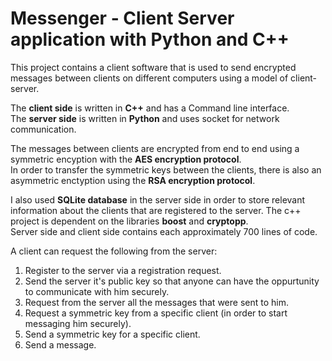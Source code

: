 # Messenger - Client Server application with Python and C++
This project contains a client software that is used to send encrypted messages between clients on different computers using a model of client-server. </br> 

The **client side** is written in **C++** and has a Command line interface. </br> 
The **server side** is written in **Python** and uses socket for network communication. </br> 

The messages between clients are encrypted from end to end using a symmetric encyption with the **AES encryption protocol**. </br>
In order to transfer the symmetric keys between the clients, there is also an asymmetric enctyption using the **RSA encryption protocol**. </br>

I also used **SQLite database** in the server side in order to store relevant information about the clients that are registered to the server.
The c++ project is dependent on the libraries **boost** and **cryptopp**.</br>
Server side and client side contains each approximately 700 lines of code.

A client can request the following from the server: </br>
<ol>
<li>Register to the server via a registration request.</li>
<li>Send the server it's public key so that anyone can have the oppurtunity to communicate with him securely.</li>
<li>Request from the server all the messages that were sent to him.</li>
<li>Request a symmetric key from a specific client (in order to start messaging him securely).</li>
<li>Send a symmetric key for a specific client.</li>
<li>Send a message.</li>
</ol>
